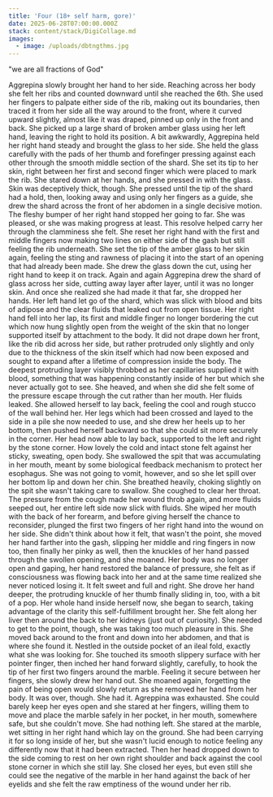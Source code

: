 ```yaml
---
title: 'Four (18+ self harm, gore)'
date: 2025-06-28T07:00:00.000Z
stack: content/stack/DigiCollage.md
images:
  - image: /uploads/dbtngthms.jpg
---
```


"we are all fractions of God"

Aggrepina slowly brought her hand to her side. Reaching across her body she felt her ribs and counted downward until she reached the 6th. She used her fingers to palpate either side of the rib, making out its boundaries, then traced it from her side all the way around to the front, where it curved upward slightly, almost like it was draped, pinned up only in the front and back. She picked up a large shard of broken amber glass using her left hand, leaving the right to hold its position. A bit awkwardly, Aggrepina held her right hand steady and brought the glass to her side. She held the glass carefully with the pads of her thumb and forefinger pressing against each other through the smooth middle section of the shard. She set its tip to her skin, right between her first and second finger which were placed to mark the rib. She stared down at her hands, and she pressed in with the glass. Skin was deceptively thick, though. She pressed until the tip of the shard had a hold, then, looking away and using only her fingers as a guide, she drew the shard across the front of her abdomen in a single decisive motion. The fleshy bumper of her right hand stopped her going to far. She was pleased, or she was making progress at least. This resolve helped carry her through the clamminess she felt. She reset her right hand with the first and middle fingers now making two lines on either side of the gash but still feeling the rib underneath. She set the tip of the amber glass to her skin again, feeling the sting and rawness of placing it into the start of an opening that had already been made. She drew the glass down the cut, using her right hand to keep it on track. Again and again Aggrepina drew the shard of glass across her side, cutting away layer after layer, until it was no longer skin. And once she realized she had made it that far, she dropped her hands. Her left hand let go of the shard, which was slick with blood and bits of adipose and the clear fluids that leaked out from open tissue. Her right hand fell into her lap, its first and middle finger no longer bordering the cut which now hung slightly open from the weight of the skin that no longer supported itself by attachment to the body. It did not drape down her front, like the rib did across her side, but rather protruded only slightly and only due to the thickness of the skin itself which had now been exposed and sought to expand after a lifetime of compression inside the body. The deepest protruding layer visibly throbbed as her capillaries supplied it with blood, something that was happening constantly inside of her but which she never actually got to see. She heaved, and when she did she felt some of the pressure escape through the cut rather than her mouth. Her fluids leaked. She allowed herself to lay back, feeling the cool and rough stucco of the wall behind her. Her legs which had been crossed and layed to the side in a pile she now needed to use, and she drew her heels up to her bottom, then pushed herself backward so that she could sit more securely in the corner. Her head now able to lay back, supported to the left and right by the stone corner. How lovely the cold and intact stone felt against her sticky, sweating, open body. She swallowed the spit that was accumulating in her mouth, meant by some biological feedback mechanism to protect her esophagus. She was not going to vomit, however, and so she let spill over her bottom lip and down her chin. She breathed heavily, choking slightly on the spit she wasn't taking care to swallow. She coughed to clear her throat. The pressure from the cough made her wound throb again, and more fluids seeped out, her entire left side now slick with fluids. She wiped her mouth with the back of her forearm, and before giving herself the chance to reconsider, plunged the first two fingers of her right hand into the wound on her side. She didn't think about how it felt, that wasn't the point, she moved her hand farther into the gash, slipping her middle and ring fingers in now too, then finally her pinky as well, then the knuckles of her hand passed through the swollen opening, and she moaned. Her body was no longer open and gaping, her hand restored the balance of pressure, she felt as if consciousness was flowing back into her and at the same time realized she never noticed losing it. It felt sweet and full and right. She drove her hand deeper, the protruding knuckle of her thumb finally sliding in, too, with a bit of a pop. Her whole hand inside herself now, she began to search, taking advantage of the clarity this self-fulfillment brought her. She felt along her liver then around the back to her kidneys (just out of curiosity). She needed to get to the point, though, she was taking too much pleasure in this. She moved back around to the front and down into her abdomen, and that is where she found it. Nestled in the outside pocket of an ileal fold, exactly what she was looking for. She touched its smooth slippery surface with her pointer finger, then inched her hand forward slightly, carefully, to hook the tip of her first two fingers around the marble. Feeling it secure between her fingers, she slowly drew her hand out. She moaned again, forgetting the pain of being open would slowly return as she removed her hand from her body. It was over, though. She had it. Agreppina was exhausted. She could barely keep her eyes open and she stared at her fingers, willing them to move and place the marble safely in her pocket, in her mouth, somewhere safe, but she couldn't move. She had nothing left. She stared at the marble, wet sitting in her right hand which lay on the ground. She had been carrying it for so long inside of her, but she wasn't lucid enough to notice feeling any differently now that it had been extracted. Then her head dropped down to the side coming to rest on her own right shoulder and back against the cool stone corner in which she still lay. She closed her eyes, but even still she could see the negative of the marble in her hand against the back of her eyelids and she felt the raw emptiness of the wound under her rib.
